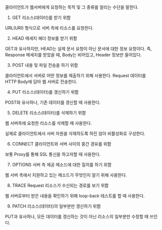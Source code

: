 클라이언트가 웹서버에게 요청하는 목적 및 그 종류를 알리는 수단을 말한다.

1. GET
리소스(데이터)를 받기 위함

URL(URI) 형식으로 서버 측에 리소스를 요청한다.

2. HEAD
메세지 헤더 정보를 받기 위함

GET과 유사하지만, HEAD는 실제 문서 요청이 아닌 문서에 대한 정보 요청이다. 즉, Response 메세지를 받았을 때, Body는 비어있고, Header 정보만 들어있다.


3. POST
내용 및 파일 전송을 하기 위함

클라이언트에서 서버로 어떤 정보를 제출하기 위해 사용한다. Request 데이터를 HTTP Body에 담아 웹 서버로 전송한다.


4. PUT
리소스(데이터)를 갱신하기 위함

POST와 유사하나, 기존 데이터를 갱신할 때 사용한다.


5. DELETE
리소스(데이터)를 삭제하기 위함

웹 서버측에 요청한 리소스를 삭제할 때 사용한다.

실제로 클라이언트에서 서버 자원을 삭제하도록 하진 않아 비활성화로 구성한다.


6. CONNECT
클라이언트와 서버 사이의 중간 경유를 위함

보통 Proxy를 통해 SSL 통신을 하고자할 때 사용한다.


7. OPTIONS
서버 측 제공 메소드에 대한 질의를 하기 위함

웹 서버 측에서 지원하고 있는 메소드가 무엇인지 알기 위해 사용한다.


8. TRACE
Request 리소스가 수신되는 경로를 보기 위함

웹 서버로부터 받은 내용을 확인하기 위해 loop-back 테스트를 할 때 사용한다.


9. PATCH
리소스(데이터)의 일부분만 갱신하기 위함

PUT과 유사하나, 모든 데이터를 갱신하는 것이 아닌 리소스의 일부분만 수정할 때 쓰인다.
